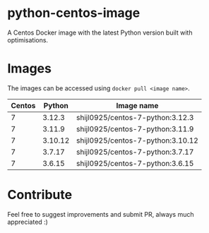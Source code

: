 # python-centos-image

A Centos Docker image with the latest Python version built with optimisations.

# Images

The images can be accessed using `docker pull <image name>`.

| Centos   | Python    | Image name                              |
| -------- | --------- | --------------------------------------- |
|    7     | 3.12.3 | shijl0925/centos-7-python:3.12.3     |
|    7     | 3.11.9    | shijl0925/centos-7-python:3.11.9        |
|    7     | 3.10.12   | shijl0925/centos-7-python:3.10.12       |
|    7     | 3.7.17    | shijl0925/centos-7-python:3.7.17        |
|    7     | 3.6.15    | shijl0925/centos-7-python:3.6.15        |

# Contribute

Feel free to suggest improvements and submit PR, always much appreciated :)
